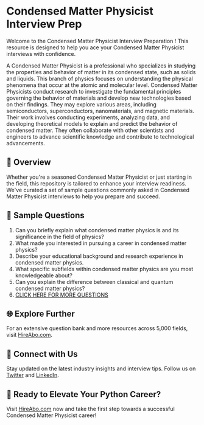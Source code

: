 # Condensed Matter Physicist Interview Prep

Welcome to the Condensed Matter Physicist Interview Preparation ! This resource is designed to help you ace your Condensed Matter Physicist interviews with confidence.

A Condensed Matter Physicist is a professional who specializes in studying the properties and behavior of matter in its condensed state, such as solids and liquids. This branch of physics focuses on understanding the physical phenomena that occur at the atomic and molecular level. Condensed Matter Physicists conduct research to investigate the fundamental principles governing the behavior of materials and develop new technologies based on their findings. They may explore various areas, including semiconductors, superconductors, nanomaterials, and magnetic materials. Their work involves conducting experiments, analyzing data, and developing theoretical models to explain and predict the behavior of condensed matter. They often collaborate with other scientists and engineers to advance scientific knowledge and contribute to technological advancements.

## 🚀 Overview

Whether you're a seasoned Condensed Matter Physicist or just starting in the field, this repository is tailored to enhance your interview readiness. We've curated a set of sample questions commonly asked in Condensed Matter Physicist interviews to help you prepare and succeed.

## 📝 Sample Questions

1. Can you briefly explain what condensed matter physics is and its significance in the field of physics?
2. What made you interested in pursuing a career in condensed matter physics?
3. Describe your educational background and research experience in condensed matter physics.
4. What specific subfields within condensed matter physics are you most knowledgeable about?
5. Can you explain the difference between classical and quantum condensed matter physics?
6. [CLICK HERE FOR MORE QUESTIONS](https://hireabo.com/job/5_0_7/Condensed%20Matter%20Physicist)

## 🌐 Explore Further

For an extensive question bank and more resources across 5,000 fields, visit [HireAbo.com](https://www.hireabo.com).

## 📱 Connect with Us

Stay updated on the latest industry insights and interview tips. Follow us on [Twitter](https://twitter.com/hireabo) and [LinkedIn](https://www.linkedin.com/in/hire-abo-3609972a8/).

## 🚀 Ready to Elevate Your Python Career?

Visit [HireAbo.com](https://www.hireabo.com) now and take the first step towards a successful Condensed Matter Physicist career!